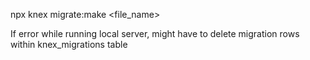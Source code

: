 npx knex migrate:make <file_name>

If error while running local server, might have to delete migration rows within knex_migrations table